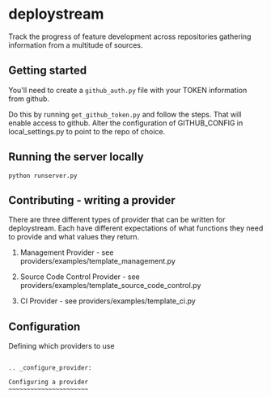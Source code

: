 deploystream
============

Track the progress of feature development across repositories gathering
information from a multitude of sources.

Getting started
---------------

You'll need to create a ``github_auth.py`` file with your TOKEN information from
github.

Do this by running ``get_github_token.py`` and follow the steps. That will
enable access to github. Alter the configuration of GITHUB_CONFIG in
local_settings.py to point to the repo of choice.

Running the server locally
--------------------------

``python runserver.py``


Contributing - writing a provider
---------------------------------

There are three different types of provider that can be written for
deploystream. Each have different expectations of what functions they need to
provide and what values they return.

1. Management Provider - see providers/examples/template_management.py

2. Source Code Control Provider - see providers/examples/template_source_code_control.py

3. CI Provider - see providers/examples/template_ci.py


Configuration
-------------

Defining which providers to use
~~~~~~~~~~~~~~~~~~~~~~~~~~~~~~~

.. _configure_provider:

Configuring a provider
~~~~~~~~~~~~~~~~~~~~~~


